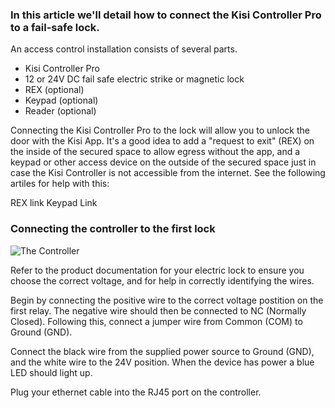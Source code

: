 <h3>In this article we'll detail how to connect the Kisi Controller Pro to a fail-safe lock.</h3>

An access control installation consists of several parts. 
* Kisi Controller Pro
* 12 or 24V DC fail safe electric strike or magnetic lock
* REX (optional)
* Keypad (optional)
* Reader (optional)

Connecting the Kisi Controller Pro to the lock will allow you to unlock the door with the Kisi App. It's a good idea to add a "request to exit" (REX) on the inside of the secured space to allow egress without the app, and a keypad or other access device on the outside of the secured space just in case the Kisi Controller is not accessible from the internet. See the following artiles for help with this:

REX link
Keypad Link

<h3>Connecting the controller to the first lock</h3> 
<p>
  
![The Controller](https://help.kisi.io/hc/article_attachments/360052318934/Standalone_fail_safe_maglock.PNG)

</p>
<p>
Refer to the product documentation for your electric lock to ensure you choose the correct voltage, and for help in correctly identifying the wires. 
  
Begin by connecting the positive wire to the correct voltage postition on the first relay. The negative wire should then be connected to NC (Normally Closed). Following this, connect a jumper wire from Common (COM) to Ground (GND). 
</p>
<p>
Connect the black wire from the supplied power source to Ground (GND), and the white wire to the 24V position. When the device has power a blue LED should light up.
</p>
<p>
Plug your ethernet cable into the RJ45 port on the controller. 
</p>
